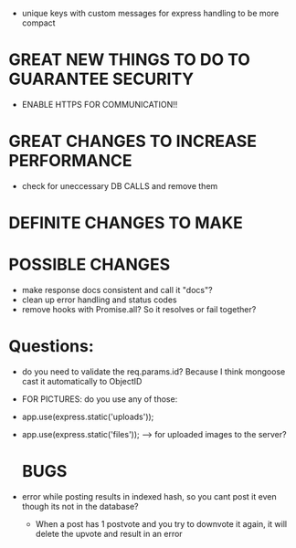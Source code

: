 - unique keys with custom messages for express handling to be more compact

# GREAT NEW THINGS TO DO TO GUARANTEE SECURITY

- ENABLE HTTPS FOR COMMUNICATION!!

# GREAT CHANGES TO INCREASE PERFORMANCE

- check for uneccessary DB CALLS and remove them

# DEFINITE CHANGES TO MAKE

# POSSIBLE CHANGES

- make response docs consistent and call it "docs"?
- clean up error handling and status codes
- remove hooks with Promise.all? So it resolves or fail together?

# Questions:

- do you need to validate the req.params.id? Because I think mongoose cast it automatically to ObjectID
- FOR PICTURES: do you use any of those:
- app.use(express.static('uploads'));
- app.use(express.static('files'));
  --> for uploaded images to the server?

  # BUGS

- error while posting results in indexed hash, so you cant post it even though its not in the database?
  - When a post has 1 postvote and you try to downvote it again, it will delete the upvote and result in an error
